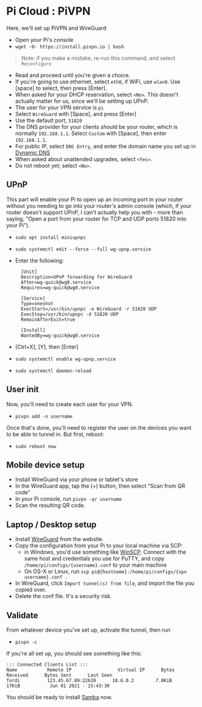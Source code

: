 # Pi Cloud : PiVPN

Here, we'll set up PiVPN and WireGuard

* Open your Pi's console
* `wget -O- https://install.pivpn.io | bash`

> Note: if you make a mistake, re-run this command, and select `Reconfigure`

* Read and proceed until you're given a choice.
* If you're going to use ethernet, select `eth0`, if WiFi, use `wlan0`.  Use [space] to select, then press [Enter].
* When asked for your DHCP reservation, select `<No>`.  This doesn't actually matter for us, since we'll be setting up UPnP.
* The user for your VPN service is `pi`
* Select `WireGuard` with [Space], and press [Enter]
* Use the default port, `51820`
* The DNS provider for your clients should be your router, which is normally `192.168.1.1`.  Select `Custom` with [Space], then enter `192.168.1.1`.
* For public IP, select `DNS Entry`, and enter the domain name you set up in [Dynamic DNS](Dynamic%20DNS.md)
* When asked about unattended upgrades, select `<Yes>`.
* Do not reboot yet; select `<No>`.

## UPnP

This part will enable your Pi to open up an incoming port in your router without you needing to go into your router's admin console (which, if your router doesn't support UPnP, I can't actually help you with - more than saying, "Open a port from your router for TCP and UDP ports 51820 into your Pi").

* `sudo apt install miniupnpc`
* `sudo systemctl edit --force --full wg-upnp.service`

* Enter the following:

        [Unit]
        Description=UPnP forwarding for WireGuard
        After=wg-quick@wg0.service
        Requires=wg-quick@wg0.service

        [Service]
        Type=oneshot
        ExecStart=/usr/bin/upnpc -e WireGuard -r 51820 UDP
        ExecStop=/usr/bin/upnpc -d 51820 UDP
        RemainAfterExit=true

        [Install]
        WantedBy=wg-quick@wg0.service
    
* [Ctrl+X], [Y], then [Enter]
* `sudo systemctl enable wg-upnp.service`
* `sudo systemctl daemon-reload`

## User init

Now, you'll need to create each user for your VPN.

* `pivpn add -n username`

Once that's done, you'll need to register the user on the devices you want to be able to tunnel in.  But first, reboot:

* `sudo reboot now`

## Mobile device setup

* Install WireGuard via your phone or tablet's store
* In the WireGuard app, tap the (+) button, then select "Scan from QR code"
* In your Pi console, run `pivpn -qr username`
* Scan the resulting QR code.

## Laptop / Desktop setup

* Install [WireGuard](https://www.wireguard.com/install/) from the website.
* Copy the configuration from your Pi to your local machine via SCP:
    * in Windows, you'd use something like [WinSCP](https://winscp.net/eng/index.php).  Connect with the same host and credentials you use for PuTTY,
    and copy `/home/pi/configs/{username}.conf` to your main machine
    * On OS-X or Linux, run
      `scp pi@{hostname}:/home/pi/configs/{vpn username}.conf .`
* In WireGuard, click `Import tunnel(s) from file`, and import the file you copied over.
* Delete the conf file.  It's a security risk.

## Validate

From whatever device you've set up, activate the tunnel, then run

* `pivpn -c`

If you're all set up, you should see something like this:

    ::: Connected Clients List :::
    Name           Remote IP                 Virtual IP      Bytes Received      Bytes Sent      Last Seen
    fordi          123.45.67.89:22620      10.6.0.2        7.0KiB              17KiB           Jun 01 2021 - 15:43:30

You should be ready to install [Samba](Samba.md) now.



